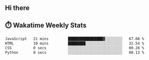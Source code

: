 ## Hi there


## ⏱️ Wakatime Weekly Stats

<!--START_SECTION:waka-->

```txt
JavaScript   21 mins         ████████████████▓░░░░░░░░   67.08 %
HTML         10 mins         ████████░░░░░░░░░░░░░░░░░   32.54 %
CSS          0 secs          ░░░░░░░░░░░░░░░░░░░░░░░░░   00.26 %
Python       0 secs          ░░░░░░░░░░░░░░░░░░░░░░░░░   00.13 %
```

<!--END_SECTION:waka-->


<!--
**New-Obscurity/New-Obscurity** is a ✨ _special_ ✨ repository because its `README.md` (this file) appears on your GitHub profile.

Here are some ideas to get you started:

- 🔭 I’m currently working on ...
- 🌱 I’m currently learning ...
- 👯 I’m looking to collaborate on ...
- 🤔 I’m looking for help with ...
- 💬 Ask me about ...
- 📫 How to reach me: ...
- 😄 Pronouns: ...
- ⚡ Fun fact: ...
-->
